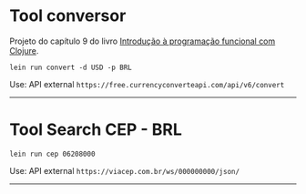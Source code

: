 # Tool conversor

Projeto do capítulo 9 do livro [Introdução à programação funcional com Clojure](http://programacaofuncional.com.br).

````lein run convert -d USD -p BRL````

Use: API external
```https://free.currencyconverteapi.com/api/v6/convert```
***

# Tool Search CEP - BRL

````lein run cep 06208000````

Use: API external
```https://viacep.com.br/ws/000000000/json/```

***